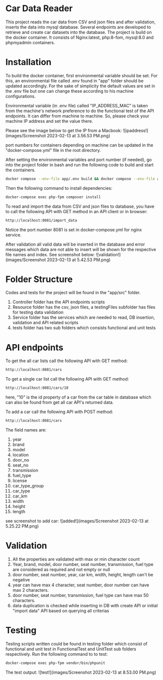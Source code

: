 

# Car Data Reader

This project reads the car data from CSV and json files and after validation, inserts the data into mysql database. Several endpoints are developed to retrieve and create car datasets into the database. The project is build on the docker container. It consists of Nginx:latest, php:8-fom, mysql:8.0 and phpmyadmin containers.

# Installation

To build the docker container, first environmental variable should be set. For this, an environmental file called .env found in "app" folder should be updated accordingly. For the sake of simplicity the default values are set in the .env file but one can change these according to his machine configurations.

Environmental variable (in .env file) called "IP_ADDRESS_MAC" is taken from the machine's network preference to do the functional test of the API endpoints. It can differ from machine to machine. So, please check your machine IP address and set the value there.

Please see the image below to get the IP from a Macbook:
![ipaddress!](images/Screenshot 2023-02-13 at 3.56.53 PM.png)

port numbers for containers depending on machine can be updated in the "docker-compose.yml" file in the root directory.

After setting the environmental variables and port number (if needed), go into the project folder in bash and run the following code to build and start the containers.

```bash
docker compose --env-file app/.env build && docker compose --env-file app/.env up -d
```

Then the following command to install dependencies:

```bash
docker-compose exec php-fpm composer install
```

To read and import the data from CSV and json files to database, you have to call the following API with GET method in an API client or in browser:
```bash
http://localhost:8081/import_data
```
Notice the port number 8081 is set in docker-compose.yml for nginx service.

After validation all valid data will be inserted in the database and error messages which data are not able to insert will be shown for the respective file names and index. See screenshot below:
![validation!](images/Screenshot 2023-02-13 at 5.42.53 PM.png)


# Folder Structure

Codes and tests for the project will be found in the "app/src" folder.
1. Controller folder has the API endpoints scripts
2. Resource folder has the csv, json files, a testingFiles subfolder has files for testing data validation
3. Service folder has the services which are needed to read, DB insertion, validation and API related scripts
4. tests folder has two sub folders which consists functional and unit tests 

# API endpoints

To get the all car lists call the following API with GET method:
```bash
http://localhost:8081/cars
```

To get a single car list call the following API with GET method:
```bash
http://localhost:8081/cars/10
```
here, "10" is the id property of a car from the car table in database which can also be found from get all car API's returned data.

To add a car call the following API with POST method:
```bash
http://localhost:8081/cars
```
The field names are: 
1. year
2. brand
3. model
4. location
5. door_no 
6. seat_no 
7. transmission 
8. fuel_type 
9. license 
10. car_type_group
11. car_type 
12. car_km 
13. width 
14. height 
15. length

see screenshot to add car:
![added!](images/Screenshot 2023-02-13 at 5.25.22 PM.png)

# Validation

1. All the properties are validated with max or min character count
2. Year, brand, model, door number, seat number, transmission, fuel type are considered as required and not empty or null
3. door number, seat number, year, car km, width, height, length can't be negative 
4. year can have max 4 character, seat number, door number can have max 2 characters.
5. door number, seat number, transmission, fuel type can have max 50 characters.
6. data duplication is checked while inserting in DB with create API or initial "import data" API based on querying all criterias

# Testing
Testing scripts written could be found in testing folder which consist of functional and unit test in FunctionalTest and UnitTest sub folders respectively. Run the following command to to test:

```bash
docker-compose exec php-fpm vendor/bin/phpunit
```
The test output:
![test!](images/Screenshot 2023-02-13 at 8.53.00 PM.png)